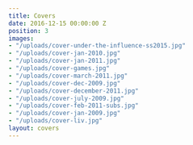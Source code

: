 ```yaml
---
title: Covers
date: 2016-12-15 00:00:00 Z
position: 3
images:
- "/uploads/cover-under-the-influence-ss2015.jpg"
- "/uploads/cover-jan-2010.jpg"
- "/uploads/cover-jan-2011.jpg"
- "/uploads/cover-games.jpg"
- "/uploads/cover-march-2011.jpg"
- "/uploads/cover-dec-2009.jpg"
- "/uploads/cover-december-2011.jpg"
- "/uploads/cover-july-2009.jpg"
- "/uploads/cover-feb-2011-subs.jpg"
- "/uploads/cover-jan-2009.jpg"
- "/uploads/cover-liv.jpg"
layout: covers
---
```



